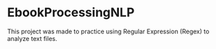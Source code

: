 # EbookProcessingNLP
This project was made to practice using Regular Expression (Regex) to analyze text files.

